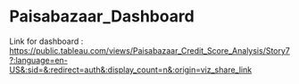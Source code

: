# Paisabazaar_Dashboard


Link for dashboard :
https://public.tableau.com/views/Paisabazaar_Credit_Score_Analysis/Story7?:language=en-US&:sid=&:redirect=auth&:display_count=n&:origin=viz_share_link
